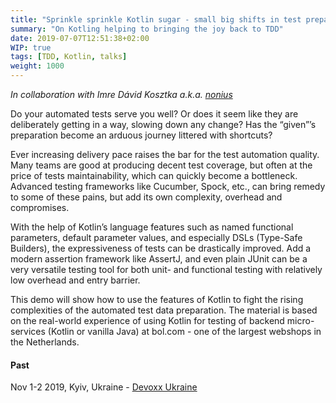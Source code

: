 ```yaml
---
title: "Sprinkle sprinkle Kotlin sugar - small big shifts in test preparation"
summary: "On Kotling helping to bringing the joy back to TDD"
date: 2019-07-07T12:51:38+02:00
WIP: true
tags: [TDD, Kotlin, talks]
weight: 1000
---
```


_In collaboration with Imre Dávid Kosztka a.k.a. [nonius](https://github.com/nonius)_

Do your automated tests serve you well? Or does it seem like they are deliberately getting in a way, slowing down any change? Has the “given”’s preparation become an arduous journey littered with shortcuts? 

Ever increasing delivery pace raises the bar for the test automation quality. Many teams are good at producing decent test coverage, but often at the price of tests maintainability, which can quickly become a bottleneck. Advanced testing frameworks like Cucumber, Spock, etc., can bring remedy to some of these pains, but add its own complexity, overhead and compromises.

With the help of Kotlin’s language features such as named functional parameters, default parameter values, and especially DSLs (Type-Safe Builders), the expressiveness of tests can be drastically improved. Add a modern assertion framework like AssertJ, and even plain JUnit can be a very versatile testing tool for both unit- and functional testing with relatively low overhead and entry barrier.

This demo will show how to use the features of Kotlin to fight the rising complexities of the automated test data preparation. The material is based on the real-world experience of using Kotlin for testing of backend micro-services (Kotlin or vanilla Java) at bol.com - one of the largest webshops in the Netherlands.

#### Past

Nov 1-2 2019, Kyiv, Ukraine - [Devoxx Ukraine](https://devoxx.com.ua/speaker-details/?id=24206)